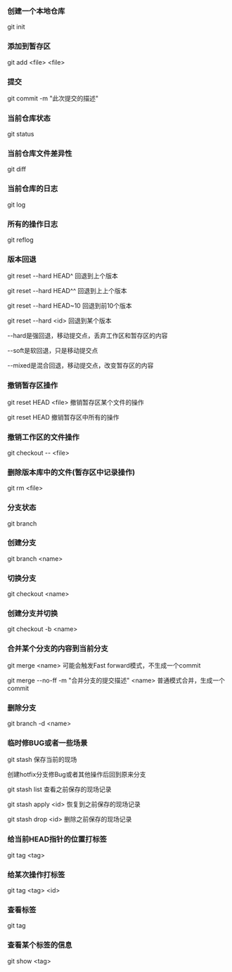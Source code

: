 ### 创建一个本地仓库

git init

### 添加到暂存区

git add &lt;file&gt; &lt;file&gt;

### 提交

git commit -m "此次提交的描述"

### 当前仓库状态

git status

### 当前仓库文件差异性

git diff

### 当前仓库的日志

git log

### 所有的操作日志

git reflog

### 版本回退

git reset --hard HEAD^  回退到上个版本

git reset --hard HEAD^^ 回退到上上个版本

git reset --hard HEAD~10 回退到前10个版本

git reset --hard &lt;id&gt; 回退到某个版本

--hard是强回退，移动提交点，丢弃工作区和暂存区的内容

--soft是软回退，只是移动提交点

--mixed是混合回退，移动提交点，改变暂存区的内容

### 撤销暂存区操作

git reset HEAD &lt;file&gt; 撤销暂存区某个文件的操作

git reset HEAD 撤销暂存区中所有的操作

### 撤销工作区的文件操作

git checkout -- &lt;file&gt;

### 删除版本库中的文件(暂存区中记录操作)

git rm &lt;file&gt;

### 分支状态

git branch

### 创建分支
git branch &lt;name&gt;

### 切换分支
git checkout &lt;name&gt;

### 创建分支并切换
git checkout -b &lt;name&gt;

### 合并某个分支的内容到当前分支
git merge &lt;name&gt; 可能会触发Fast forward模式，不生成一个commit

git merge --no-ff -m "合并分支的提交描述" &lt;name&gt;  普通模式合并，生成一个commit

### 删除分支

git branch -d &lt;name&gt;

### 临时修BUG或者一些场景

git stash  保存当前的现场

创建hotfix分支修Bug或者其他操作后回到原来分支

git stash list 查看之前保存的现场记录

git stash apply &lt;id&gt; 恢复到之前保存的现场记录

git stash drop &lt;id&gt; 删除之前保存的现场记录

### 给当前HEAD指针的位置打标签

git tag &lt;tag&gt;

### 给某次操作打标签
git tag &lt;tag&gt; &lt;id&gt;

### 查看标签
git tag

### 查看某个标签的信息
git show &lt;tag&gt;